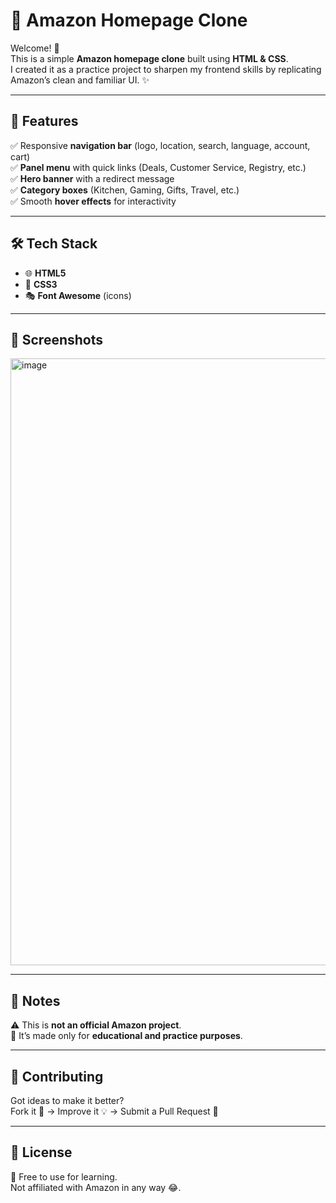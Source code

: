 # 🛒 Amazon Homepage Clone  

Welcome! 👋  
This is a simple **Amazon homepage clone** built using **HTML & CSS**.  
I created it as a practice project to sharpen my frontend skills by replicating Amazon’s clean and familiar UI. ✨  

---

## 🚀 Features
✅ Responsive **navigation bar** (logo, location, search, language, account, cart)  
✅ **Panel menu** with quick links (Deals, Customer Service, Registry, etc.)  
✅ **Hero banner** with a redirect message  
✅ **Category boxes** (Kitchen, Gaming, Gifts, Travel, etc.)  
✅ Smooth **hover effects** for interactivity  

---

## 🛠️ Tech Stack
- 🌐 **HTML5**  
- 🎨 **CSS3**  
- 🎭 **Font Awesome** (icons)  

---

## 📸 Screenshots  
 <img width="1901" height="971" alt="image" src="https://github.com/user-attachments/assets/c7da7454-b1b8-4d81-8fe4-ba7af59d3a5c" />

---

## 📌 Notes
⚠️ This is **not an official Amazon project**.  
🎯 It’s made only for **educational and practice purposes**.  

---

## 🤝 Contributing
Got ideas to make it better?  
Fork it 🍴 → Improve it 💡 → Submit a Pull Request 🚀  

---

## 📜 License
📝 Free to use for learning.  
Not affiliated with Amazon in any way 😂.  
